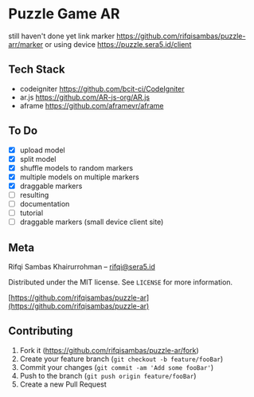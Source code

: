 # Puzzle Game AR 
still haven't done yet
link marker https://github.com/rifqisambas/puzzle-arr/marker
or using device https://puzzle.sera5.id/client

## Tech Stack
- codeigniter https://github.com/bcit-ci/CodeIgniter
- ar.js https://github.com/AR-js-org/AR.js
- aframe https://github.com/aframevr/aframe

## To Do
- [x] upload model
- [x] split model
- [x] shuffle models to random markers
- [x] multiple models on multiple markers
- [x] draggable markers
- [ ] resulting
- [ ] documentation
- [ ] tutorial
- [ ] draggable markers (small device client site)

## Meta

Rifqi Sambas Khairurrohman – rifqi@sera5.id

Distributed under the MIT license. See ``LICENSE`` for more information.

[https://github.com/rifqisambas/puzzle-ar](https://github.com/rifqisambas/puzzle-ar)

## Contributing

1. Fork it (<https://github.com/rifqisambas/puzzle-ar/fork>)
2. Create your feature branch (`git checkout -b feature/fooBar`)
3. Commit your changes (`git commit -am 'Add some fooBar'`)
4. Push to the branch (`git push origin feature/fooBar`)
5. Create a new Pull Request
